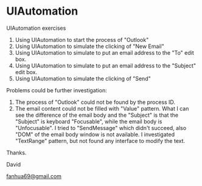 # UIAutomation
UIAutomation exercises

1. Using UIAutomation to start the process of "Outlook"
2. Using UIAutomation to simulate the clicking of "New Email"
3. Using UIAutomation to simulate to put an email address to the "To" edit box.
4. Using UIAutomation to simulate to put an email address to the "Subject" edit box.
5. Using UIAutomation to simulate the clicking of "Send"

Problems could be further investigation:
1. The process of "Outlook" could not be found by the process ID.
2. The email content could not be filled with "Value" pattern. 
   What I can see the difference of the email body and the "Subject" is that 
   the "Subject" is keyboard "Focusable", while the email body is "Unfocusable".
   I tried to "SendMessage" which didn't succeed, also "DOM" of the email body
   window is not available.
   I investigated "TextRange" pattern, but not found any interface to modify the text.
   
   
   
Thanks.

David 

fanhua69@gmail.com
